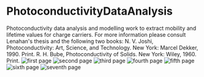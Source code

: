 # PhotoconductivityDataAnalysis
Photoconductivity data analysis and modelling work to extract mobility and lifetime values for charge carriers.
For more information please consult Lenahan's thesis and the following two books:
N. V. Joshi, Photoconductivity: Art, Science, and Technology. New York: Marcel Dekker, 1990. Print.
R. H. Bube, Photoconductivity of Solids. New York: Wiley, 1960. Print.
![first page](https://cloud.githubusercontent.com/assets/18652957/17258708/313ee0a4-5596-11e6-96a7-32700baedfc6.jpg)
![second page](https://cloud.githubusercontent.com/assets/18652957/17278921/1189606c-5736-11e6-9243-ac43bb7e89f2.jpg)
![third page](https://cloud.githubusercontent.com/assets/18652957/17278926/2bd2c22e-5736-11e6-8045-cc4a28b5ae9f.jpg)
![fourth page](https://cloud.githubusercontent.com/assets/18652957/17278927/326a5386-5736-11e6-9b37-acd79f7742bc.jpg)
![fifth page](https://cloud.githubusercontent.com/assets/18652957/17278929/39595200-5736-11e6-9718-b65902ec1f7d.jpg)
![sixth page](https://cloud.githubusercontent.com/assets/18652957/17278931/40c858b0-5736-11e6-9bf0-abe79a7ed130.jpg)
![seventh page](https://cloud.githubusercontent.com/assets/18652957/17278933/469fa720-5736-11e6-9aec-0e48290284d2.jpg)
